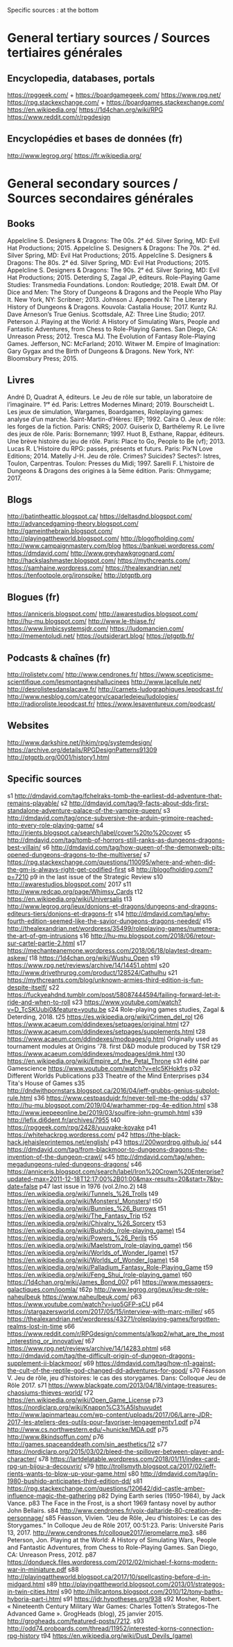 Specific sources : at the bottom

# General tertiary sources / Sources tertiaires générales

## Encyclopedia, databases, portals

https://rpggeek.com/ + https://boardgamegeek.com/
https://www.rpg.net/
https://rpg.stackexchange.com/ + https://boardgames.stackexchange.com/
https://en.wikipedia.org/
https://1d4chan.org/wiki/RPG
https://www.reddit.com/r/rpgdesign

## Encyclopédies et bases de données (fr)

http://www.legrog.org/
https://fr.wikipedia.org/


# General secondary sources / Sources secondaires générales

## Books

Appelcline S. Designers & Dragons: The 00s. 2ᵉ éd. Silver Spring, MD: Evil Hat Productions; 2015.
Appelcline S. Designers & Dragons: The 70s. 2ᵉ éd. Silver Spring, MD: Evil Hat Productions; 2015.
Appelcline S. Designers & Dragons: The 80s. 2ᵉ éd. Silver Spring, MD: Evil Hat Productions; 2015.
Appelcline S. Designers & Dragons: The 90s. 2ᵉ éd. Silver Spring, MD: Evil Hat Productions; 2015.
Deterding S, Zagal JP, éditeurs. Role-Playing Game Studies: Transmedia Foundations. London: Routledge; 2018.
Ewalt DM. Of Dice and Men: The Story of Dungeons & Dragons and the People Who Play It. New York, NY: Scribner; 2013.
Johnson J. Appendix N: The Literary History of Dungeons & Dragons. Kouvola: Castalia House; 2017.
Kuntz RJ. Dave Arneson’s True Genius. Scottsdale, AZ: Three Line Studio; 2017.
Peterson J. Playing at the World: A History of Simulating Wars, People and Fantastic Adventures, from Chess to Role-Playing Games. San Diego, CA: Unreason Press; 2012.
Tresca MJ. The Evolution of Fantasy Role-Playing Games. Jefferson, NC: McFarland; 2010.
Witwer M. Empire of Imagination: Gary Gygax and the Birth of Dungeons & Dragons. New York, NY: Bloomsbury Press; 2015.

## Livres

André D, Quadrat A, éditeurs. Le Jeu de rôle sur table, un laboratoire de l’imaginaire. 1ʳᵉ éd. Paris: Lettres Modernes Minard; 2019.
Bourscheidt L. Les jeux de simulation, Wargames, Boardgames, Roleplaying games: analyse d’un marché. Saint-Martin-d’Hères: IEP; 1992.
Caïra O. Jeux de rôle: les forges de la fiction. Paris: CNRS; 2007.
Guiserix D, Barthélemy R. Le livre des jeux de rôle. Paris: Bornemann; 1997.
Huot B, Esthane, Rappar, éditeurs. Une brève histoire du jeu de rôle. Paris: Place to Go, People to Be (vf); 2013.
Lucas R. L’Histoire du RPG: passés, présents et futurs. Paris: Pix’N Love Editions; 2014.
Matelly J-H. Jeu de rôle. Crimes? Suicides? Sectes?: Istres, Toulon, Carpentras. Toulon: Presses du Midi; 1997.
Sarelli F. L’histoire de Dungeons & Dragons des origines à la 5ème édition. Paris: Ohmygame; 2017.


## Blogs

http://batintheattic.blogspot.ca/
https://deltasdnd.blogspot.com/
http://advancedgaming-theory.blogspot.com/
http://gameinthebrain.blogspot.com/
http://playingattheworld.blogspot.com/
http://blogofholding.com/
http://www.campaignmastery.com/blog
https://bankuei.wordpress.com/
https://dmdavid.com/
http://www.greyhawkgrognard.com/
http://hackslashmaster.blogspot.com/
https://mythcreants.com/
https://samhaine.wordpress.com/
https://thealexandrian.net/
https://tenfootpole.org/ironspike/
http://ptgptb.org

## Blogues (fr)

https://anniceris.blogspot.com/
http://awarestudios.blogspot.com/
http://hu-mu.blogspot.com/
http://www.le-thiase.fr/
https://www.limbicsystemsjdr.com/
https://ludomancien.com/
http://mementoludi.net/
https://outsiderart.blog/
https://ptgptb.fr/

## Podcasts & chaînes (fr)

http://rolistetv.com/
http://www.cendrones.fr/
https://www.scepticisme-scientifique.com/lesmontagneshallucinees
http://www.lacellule.net/
http://desrolistesdanslacave.fr/
http://carnets-ludographiques.lepodcast.fr/
http://www.nesblog.com/category/caparledejeu/ludologies/
http://radioroliste.lepodcast.fr/
https://www.lesaventureux.com/podcast/

## Websites

http://www.darkshire.net/jhkim/rpg/systemdesign/
https://archive.org/details/RPGDesignPatterns91309
http://ptgptb.org/0001/history1.html


## Specific sources

s1   http://dmdavid.com/tag/fchelraks-tomb-the-earliest-dd-adventure-that-remains-playable/
s2   http://dmdavid.com/tag/9-facts-about-dds-first-standalone-adventure-palace-of-the-vampire-queen/
s3   http://dmdavid.com/tag/once-subversive-the-arduin-grimoire-reached-into-every-role-playing-game/
s4   http://jrients.blogspot.ca/search/label/cover%20to%20cover
s5   http://dmdavid.com/tag/tomb-of-horrors-still-ranks-as-dungeons-dragons-best-villain/
s6   http://dmdavid.com/tag/how-queen-of-the-demonweb-pits-opened-dungeons-dragons-to-the-multiverse/
s7   https://rpg.stackexchange.com/questions/110095/where-and-when-did-the-gm-is-always-right-get-codified-first
s8   http://blogofholding.com/?p=7210
p9   in the last issue of the Strategic Review
s10  http://awarestudios.blogspot.com/ 2017
s11  http://www.redcap.org/page/Whimsy_Cards
t12  https://en.wikipedia.org/wiki/Universalis
t13  http://www.legrog.org/jeux/donjons-et-dragons/dungeons-and-dragons-editeurs-tiers/donjons-et-dragons-fr
s14  http://dmdavid.com/tag/why-fourth-edition-seemed-like-the-savior-dungeons-dragons-needed/
s15  http://thealexandrian.net/wordpress/35499/roleplaying-games/numenera-the-art-of-gm-intrusions
s16  http://hu-mu.blogspot.com/2018/06/retour-sur-cartel-partie-2.html
s17  https://mechanteanemone.wordpress.com/2018/06/18/playtest-dream-askew/
t18  https://1d4chan.org/wiki/Wushu_Open
s19  https://www.rpg.net/reviews/archive/14/14451.phtml
s20  http://www.drivethrurpg.com/product/128524/Cathulhu
s21  https://mythcreants.com/blog/unknown-armies-third-edition-is-fun-despite-itself/
s22  https://fuckyeahdnd.tumblr.com/post/58087444594/failing-forward-let-it-ride-and-when-to-roll
s23  https://www.youtube.com/watch?v=D_TcSKUubi0&feature=youtu.be
s24  Role-playing games studies, Zagal & Deterding, 2018.
t25  https://es.wikipedia.org/wiki/Crimen_del_rol
t26  https://www.acaeum.com/ddindexes/setpages/original.html
t27  https://www.acaeum.com/ddindexes/setpages/supplements.html
t28  https://www.acaeum.com/ddindexes/modpages/g.html  Originally used as tournament modules at Origins '78. first D&D module produced by TSR
t29  https://www.acaeum.com/ddindexes/modpages/dmk.html
t30  https://en.wikipedia.org/wiki/Empire_of_the_Petal_Throne
s31  édité par Gamescience https://www.youtube.com/watch?v=eIc5KHokfrs
p32  Different Worlds Publications
p33  Theatre of the Mind Enterprises
p34  Tita's House of Games
s35  http://dndwithpornstars.blogspot.ca/2016/04/jeff-grubbs-genius-subplot-rule.html
s36  https://www.cestpasdujdr.fr/never-tell-me-the-odds/
s37  http://hu-mu.blogspot.com/2019/04/warhammer-rpg-4e-edition.html
s38  http://www.jeepeeonline.be/2019/03/soulfire-john-grumph.html
s39  http://lefix.di6dent.fr/archives/7955
t40  https://rpggeek.com/rpg/2428/yuuyake-koyake
p41  https://whitehackrpg.wordpress.com/
p42  https://the-black-hack.jehaisleprintemps.net/english/
p43  https://200wordrpg.github.io/
s44  https://dmdavid.com/tag/from-blackmoor-to-dungeons-dragons-the-invention-of-the-dungeon-crawl/
s45  http://dmdavid.com/tag/when-megadungeons-ruled-dungeons-dragons/
s46  https://anniceris.blogspot.com/search/label/Iron%20Crown%20Enterprise?updated-max=2011-12-18T12:17:00%2B01:00&max-results=20&start=7&by-date=false
p47  last issue in 1976 (vol.2/no.2)
t48  https://en.wikipedia.org/wiki/Tunnels_%26_Trolls
t49  https://en.wikipedia.org/wiki/Monsters!_Monsters!
t50  https://en.wikipedia.org/wiki/Bunnies_%26_Burrows
t51  https://en.wikipedia.org/wiki/The_Fantasy_Trip
t52  https://en.wikipedia.org/wiki/Chivalry_%26_Sorcery
t53  https://en.wikipedia.org/wiki/Bushido_(role-playing_game)
t54  https://en.wikipedia.org/wiki/Powers_%26_Perils
t55  https://en.wikipedia.org/wiki/Maelstrom_(role-playing_game)
t56  https://en.wikipedia.org/wiki/Worlds_of_Wonder_(game)
t57  https://en.wikipedia.org/wiki/Worlds_of_Wonder_(game)
t58  https://en.wikipedia.org/wiki/Palladium_Fantasy_Role-Playing_Game
t59  https://en.wikipedia.org/wiki/Feng_Shui_(role-playing_game)
t60  https://1d4chan.org/wiki/James_Bond_007
p61  https://www.messagers-galactiques.com/joomla/
t62p http://www.legrog.org/jeux/jeu-de-role-naheulbeuk https://www.naheulbeuk.com/
p63  https://www.youtube.com/watch?v=juo5GFP-sCU
p64  https://stargazersworld.com/2017/05/15/interview-with-marc-miller/
s65  https://thealexandrian.net/wordpress/43271/roleplaying-games/forgotten-realms-lost-in-time
s66  https://www.reddit.com/r/RPGdesign/comments/a1kqp2/what_are_the_most_interesting_or_innovative/
t67  https://www.rpg.net/reviews/archive/14/14283.phtml
s68  http://dmdavid.com/tag/the-difficult-origin-of-dungeon-dragons-supplement-ii-blackmoor/
s69  https://dmdavid.com/tag/how-n1-against-the-cult-of-the-reptile-god-changed-dd-adventures-for-good/
s70  Féasson V. Jeu de rôle, jeu d’histoires: le cas des storygames. Dans: Colloque Jeu de Rôle 2017.
s71  https://www.blackgate.com/2013/04/18/vintage-treasures-chaosiums-thieves-world/
t72  https://en.wikipedia.org/wiki/Open_Game_License
p73  https://nordiclarp.org/wiki/Knappn%C3%A5lshuvudet http://www.lapinmarteau.com/wp-content/uploads/2017/06/Larre-JDR-2017-les-ateliers-des-outils-pour-favoriser-lengagementv1.pdf
p74  http://www.cs.northwestern.edu/~hunicke/MDA.pdf
p75  http://www.8kindsoffun.com/
p76  http://games.spaceanddeath.com/sin_aesthetics/12
s77  https://nordiclarp.org/2015/03/02/bleed-the-spillover-between-player-and-character/
s78  https://lartdelatable.wordpress.com/2018/01/11/index-card-rpg-un-bijou-a-decouvrir/
s79  http://trollsmyth.blogspot.ca/2017/02/jeff-rients-wants-to-blow-up-your-game.html
s80  http://dmdavid.com/tag/in-1980-bushido-anticipates-third-edition-dd/
s81  https://rpg.stackexchange.com/questions/120642/did-castle-amber-influence-magic-the-gathering
p82  Dying Earth series (1950-1984), by Jack Vance.
p83  The Face in the Frost, is a short 1969 fantasy novel by author John Bellairs.
s84  http://www.cendrones.fr/voix-daltaride-80-creation-de-personnage/
s85  Féasson, Vivien. “Jeu de Rôle, Jeu d’histoires: Le cas des Storygames.” In Colloque Jeu de Rôle 2017, 00:51:23. Paris: Université Paris 13, 2017. http://www.cendrones.fr/colloque2017/jeromelarre.mp3.
s86  Peterson, Jon. Playing at the World: A History of Simulating Wars, People and Fantastic Adventures, from Chess to Role-Playing Games. San Diego, CA: Unreason Press, 2012.
p87  https://dondueck.files.wordpress.com/2012/02/michael-f-korns-modern-war-in-miniature.pdf
s88  http://playingattheworld.blogspot.ca/2017/10/spellcasting-before-d-in-midgard.html
s89  http://playingattheworld.blogspot.com/2013/01/strategos-in-twin-cities.html
s90  http://hillcantons.blogspot.com/2010/12/tony-baths-hyboria-part-i.html
s91  https://jdr.hypotheses.org/938
s92  Mosher, Robert. « Nineteenth Century Military War Games: Charles Totten’s Strategos-The Advanced Game ». GrogHeads (blog), 25 janvier 2015. http://grogheads.com/featured-posts/7212.
s93  http://odd74.proboards.com/thread/11952/interested-korns-connection-rpg-history
t94  https://en.wikipedia.org/wiki/Dust_Devils_(game) 

